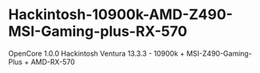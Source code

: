 # Hackintosh-10900k-AMD-Z490-MSI-Gaming-plus-RX-570
OpenCore 1.0.0 Hackintosh Ventura 13.3.3 - 10900k + MSI-Z490-Gaming-Plus + AMD-RX-570
